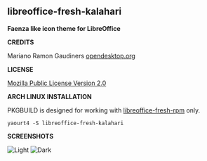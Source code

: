 **libreoffice-fresh-kalahari**
------------------------------
**Faenza like icon theme for LibreOffice**

**CREDITS**

Mariano Ramon Gaudiners
[opendesktop.org](http://opendesktop.org/content/show.php/+Kalahari+-+LibreOffice+4.3.0+4.4.0?content=158367)

**LICENSE**

[Mozilla Public License Version 2.0](https://www.mozilla.org/MPL/2.0/index.txt)

**ARCH LINUX INSTALLATION**

PKGBUILD is designed for working with [libreoffice-fresh-rpm](https://aur4.archlinux.org/packages/libreoffice-fresh-rpm/) only.

    yaourt4 -S libreoffice-fresh-kalahari

**SCREENSHOTS**

![Light](https://raw.githubusercontent.com/FadeMind/libreoffice-fresh-kalahari/master/images_faenza.png)
![Dark](https://raw.githubusercontent.com/FadeMind/libreoffice-fresh-kalahari/master/images_faenza_dark.png)
